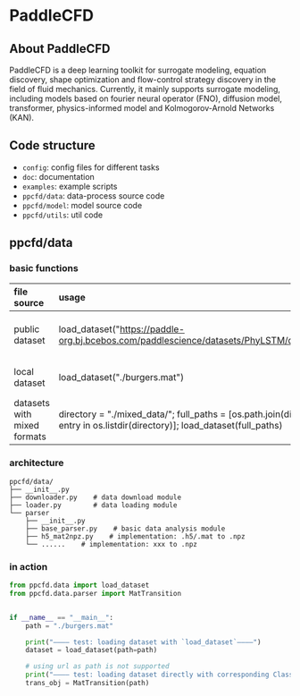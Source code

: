 # PaddleCFD

## About PaddleCFD

PaddleCFD is a deep learning toolkit for surrogate modeling, equation discovery, shape optimization and flow-control strategy discovery in the field of fluid mechanics. Currently, it mainly supports surrogate modeling, including models based on fourier neural operator (FNO), diffusion model, transformer, physics-informed model and Kolmogorov-Arnold Networks (KAN).

## Code structure

- `config`: config files for different tasks
- `doc`: documentation
- `examples`: example scripts
- `ppcfd/data`: data-process source code
- `ppcfd/model`: model source code
- `ppcfd/utils`: util code

## ppcfd/data

### basic functions

| file source  | usage | applicable scenarios | functions | support |
|:--| :--| :--| :--| :--|
| public dataset | load_dataset("https://paddle-org.bj.bcebos.com/paddlescience/datasets/PhyLSTM/data_boucwen.mat") | officially hosted standard datasets | automatic download‌ | ✅ |
| local dataset | load_dataset("./burgers.mat") | your own datasets | multiple formats are supported | ✅ |
| datasets with mixed formats | directory = "./mixed_data/"; full_paths = [os.path.join(directory, entry) for entry in os.listdir(directory)]; load_dataset(full_paths) | multi-format datasets storage | automatically identify formats | ✅ |

### architecture

```
ppcfd/data/
├── __init__.py
├── downloader.py    # data download module
├── loader.py        # data loading module
└── parser
    ├── __init__.py
    ├── base_parser.py    # basic data analysis module
    ├── h5_mat2npz.py    # implementation: .h5/.mat to .npz
    └── ......    # implementation: xxx to .npz
```

### in action

```python
from ppcfd.data import load_dataset
from ppcfd.data.parser import MatTransition


if __name__ == "__main__":
    path = "./burgers.mat"

    print("———— test: loading dataset with `load_dataset`————")
    dataset = load_dataset(path=path)

    # using url as path is not supported
    print("———— test: loading dataset directly with corresponding Class————")
    trans_obj = MatTransition(path)
```
